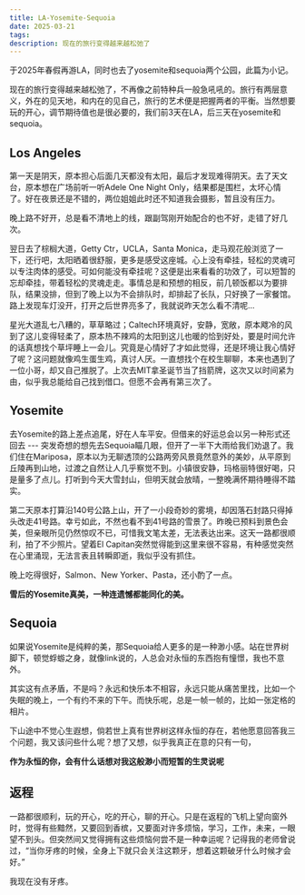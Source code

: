 ```yaml
---
title: LA-Yosemite-Sequoia
date: 2025-03-21 
tags:
description: 现在的旅行变得越来越松弛了
---
```


于2025年春假再游LA，同时也去了yosemite和sequoia两个公园，此篇为小记。

现在的旅行变得越来越松弛了，不再像之前特种兵一般急吼吼的。旅行有两层意义，外在的见天地，和内在的见自己，旅行的艺术便是把握两者的平衡。当然想要玩的开心，调节期待值也是很必要的，我们前3天在LA，后三天在yosemite和sequoia。

## Los Angeles
第一天是阴天，原本担心后面几天都没有太阳，最后才发现难得阴天。去了天文台，原本想在广场前听一听Adele One Night Only，结果都是围栏，太坏心情了。好在夜景还是不错的，两位姐姐此时还不知道我会摄影，暂且没有压力。

晚上路不好开，总是看不清地上的线，跟副驾刚开始配合的也不好，走错了好几次。

翌日去了棕榈大道，Getty Ctr，UCLA，Santa Monica，走马观花般浏览了一下，还行吧，太阳晒着很舒服，更多是感受这座城。心上没有牵挂，轻松的灵魂可以专注肉体的感受。可如何能没有牵挂呢？这便是出来看看的功效了，可以短暂的忘却牵挂，带着轻松的灵魂走走。事情总是和预想的相反，前几顿饭都以为要排队，结果没排，但到了晚上以为不会排队时，却排起了长队，只好换了一家餐馆。路上发现车灯没开，打开之后世界亮多了，我就说昨天怎么看不清呢...

星光大道乱七八糟的，草草略过；Caltech环境真好，安静，宽敞，原本飕冷的风到了这儿变得轻柔了，原本热不辣鸡的太阳到这儿也暖的恰到好处，要是时间允许的话真想找个草坪睡上一会儿。究竟是心情好了才如此觉得，还是环境让我心情好了呢？这问题就像鸡生蛋生鸡，真讨人厌。一直想找个在校生聊聊，本来也遇到了一位小哥，却又自己推脱了。上次去MIT拿圣诞节当了挡箭牌，这次又以时间紧为由，似乎我总能给自己找到借口。但愿不会再有第三次了。

## Yosemite
去Yosemite的路上差点追尾，好在人车平安。但借来的好运总会以另一种形式还回去 --- 突发奇想的想先去Sequoia瞄几眼，但开了一半下大雨给我们劝退了。我们住在Mariposa，原本以为无聊透顶的公路两旁风景竟然意外的美妙，从平原到丘陵再到山地，过渡之自然让人几乎察觉不到。小镇很安静，玛格丽特很好喝，只是量多了点儿。打听到今天大雪封山，但明天就会放晴，一整晚满怀期待睡得不踏实。

第二天原本打算沿140号公路上山，开了一小段奇妙的雾境，却因落石封路只得掉头改走41号路。幸亏如此，不然也看不到41号路的雪景了。昨晚已预料到景色会美，但亲眼所见仍然惊叹不已，可惜我文笔太差，无法表达出来。这天一路都很顺利，拍了不少照片。望着El Capitan突然觉得能到这里来很不容易，有种感觉突然在心里涌现，无法言表且转瞬即逝，我似乎没有抓住。

晚上吃得很好，Salmon、New Yorker、Pasta，还小酌了一点。

<b>雪后的Yosemite真美，一种连遗憾都能同化的美。</b>

## Sequoia
如果说Yosemite是纯粹的美，那Sequoia给人更多的是一种渺小感。站在世界树脚下，顿觉蜉蝣之身，就像link说的，人总会对永恒的东西抱有憧憬，我也不意外。

其实这有点矛盾，不是吗？永远和快乐本不相容，永远只能从痛苦里找，比如一个失眠的晚上，一个有约不来的下午。而快乐呢，总是一帧一帧的，比如一张定格的相片。

下山途中不觉心生遐想，倘若世上真有世界树这样永恒的存在，若他愿意回答我三个问题，我又该问些什么呢？想了又想，似乎我真正在意的只有一句，

<b>作为永恒的你，会有什么话想对我这般渺小而短暂的生灵说呢</b>

## 返程

一路都很顺利，玩的开心，吃的开心，聊的开心。只是在返程的飞机上望向窗外时，觉得有些黯然，又要回到香槟，又要面对许多烦恼，学习，工作，未来，一眼望不到头。但突然间又觉得拥有这些烦恼何尝不是一种幸运呢？记得我的老师曾说过，“当你牙疼的时候，全身上下就只会关注这颗牙，想着这颗破牙什么时候才会好。”

我现在没有牙疼。



